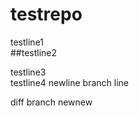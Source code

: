 testrepo
========
testline1  
##testline2

testline3  
testline4
newline
branch line

diff branch
newnew
